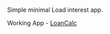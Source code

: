Simple minimal Load interest app. 

Working App - <a href="https://cdn.rawgit.com/taniketmehra/loanCalc/464d0b5f/index.html">LoanCalc</a>
